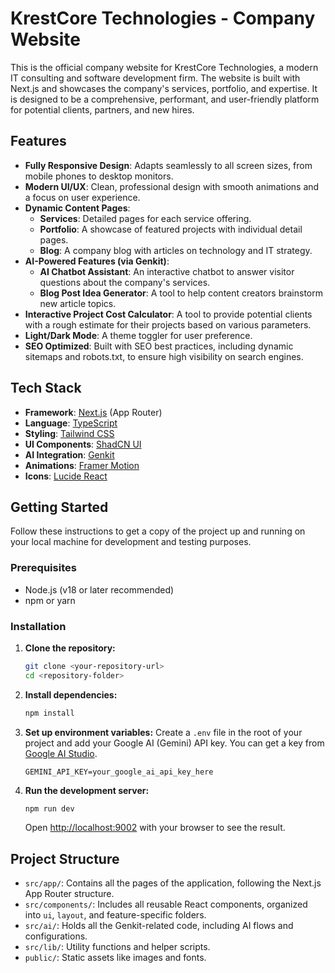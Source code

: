 # KrestCore Technologies - Company Website

This is the official company website for KrestCore Technologies, a modern IT consulting and software development firm. The website is built with Next.js and showcases the company's services, portfolio, and expertise. It is designed to be a comprehensive, performant, and user-friendly platform for potential clients, partners, and new hires.

## Features

- **Fully Responsive Design**: Adapts seamlessly to all screen sizes, from mobile phones to desktop monitors.
- **Modern UI/UX**: Clean, professional design with smooth animations and a focus on user experience.
- **Dynamic Content Pages**:
    - **Services**: Detailed pages for each service offering.
    - **Portfolio**: A showcase of featured projects with individual detail pages.
    - **Blog**: A company blog with articles on technology and IT strategy.
- **AI-Powered Features (via Genkit)**:
    - **AI Chatbot Assistant**: An interactive chatbot to answer visitor questions about the company's services.
    - **Blog Post Idea Generator**: A tool to help content creators brainstorm new article topics.
- **Interactive Project Cost Calculator**: A tool to provide potential clients with a rough estimate for their projects based on various parameters.
- **Light/Dark Mode**: A theme toggler for user preference.
- **SEO Optimized**: Built with SEO best practices, including dynamic sitemaps and robots.txt, to ensure high visibility on search engines.

## Tech Stack

- **Framework**: [Next.js](https://nextjs.org/) (App Router)
- **Language**: [TypeScript](https://www.typescriptlang.org/)
- **Styling**: [Tailwind CSS](https://tailwindcss.com/)
- **UI Components**: [ShadCN UI](https://ui.shadcn.com/)
- **AI Integration**: [Genkit](https://firebase.google.com/docs/genkit)
- **Animations**: [Framer Motion](https://www.framer.com/motion/)
- **Icons**: [Lucide React](https://lucide.dev/)

## Getting Started

Follow these instructions to get a copy of the project up and running on your local machine for development and testing purposes.

### Prerequisites

- Node.js (v18 or later recommended)
- npm or yarn

### Installation

1.  **Clone the repository:**
    ```bash
    git clone <your-repository-url>
    cd <repository-folder>
    ```

2.  **Install dependencies:**
    ```bash
    npm install
    ```

3.  **Set up environment variables:**
    Create a `.env` file in the root of your project and add your Google AI (Gemini) API key. You can get a key from [Google AI Studio](https://aistudio.google.com/app/apikey).

    ```
    GEMINI_API_KEY=your_google_ai_api_key_here
    ```

4.  **Run the development server:**
    ```bash
    npm run dev
    ```

    Open [http://localhost:9002](http://localhost:9002) with your browser to see the result.

## Project Structure

- `src/app/`: Contains all the pages of the application, following the Next.js App Router structure.
- `src/components/`: Includes all reusable React components, organized into `ui`, `layout`, and feature-specific folders.
- `src/ai/`: Holds all the Genkit-related code, including AI flows and configurations.
- `src/lib/`: Utility functions and helper scripts.
- `public/`: Static assets like images and fonts.
